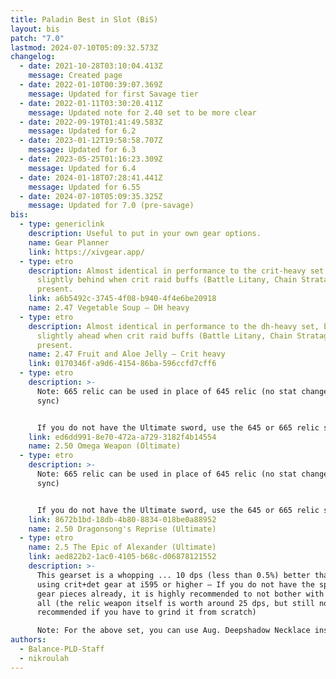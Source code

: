 ```yaml
---
title: Paladin Best in Slot (BiS)
layout: bis
patch: "7.0"
lastmod: 2024-07-10T05:09:32.573Z
changelog:
  - date: 2021-10-28T03:10:04.413Z
    message: Created page
  - date: 2022-01-10T00:39:07.369Z
    message: Updated for first Savage tier
  - date: 2022-01-11T03:30:20.411Z
    message: Updated note for 2.40 set to be more clear
  - date: 2022-09-19T01:41:49.583Z
    message: Updated for 6.2
  - date: 2023-01-12T19:58:58.707Z
    message: Updated for 6.3
  - date: 2023-05-25T01:16:23.309Z
    message: Updated for 6.4
  - date: 2024-01-18T07:28:41.441Z
    message: Updated for 6.55
  - date: 2024-07-10T05:09:35.325Z
    message: Updated for 7.0 (pre-savage)
bis:
  - type: genericlink
    description: Useful to put in your own gear options.
    name: Gear Planner
    link: https://xivgear.app/
  - type: etro
    description: Almost identical in performance to the crit-heavy set, but falls
      slightly behind when crit raid buffs (Battle Litany, Chain Stratagem) are
      present.
    link: a6b5492c-3745-4f08-b940-4f4e6be20918
    name: 2.47 Vegetable Soup — DH heavy
  - type: etro
    description: Almost identical in performance to the dh-heavy set, but pulls
      slightly ahead when crit raid buffs (Battle Litany, Chain Stratagem) are
      present.
    name: 2.47 Fruit and Aloe Jelly — Crit heavy
    link: 0170346f-a9d6-4154-86ba-596ccfd7cff6
  - type: etro
    description: >-
      Note: 665 relic can be used in place of 645 relic (no stat change due to
      sync)


      If you do not have the Ultimate sword, use the 645 or 665 relic sword (with Crit + Det > Ten) and replace dungeon ring with 660 tome ring.
    link: ed6dd991-8e70-472a-a729-3182f4b14554
    name: 2.50 Omega Weapon (Oltimate)
  - type: etro
    description: >-
      Note: 665 relic can be used in place of 645 relic (no stat change due to
      sync)


      If you do not have the Ultimate sword, use the 645 or 665 relic sword (with Crit + Det > Ten).
    link: 8672b1bd-18db-4b80-8834-018be0a88952
    name: 2.50 Dragonsong's Reprise (Ultimate)
  - type: etro
    name: 2.5 The Epic of Alexander (Ultimate)
    link: aed822b2-1ac0-4105-b68c-d06878121552
    description: >-
      This gearset is a whopping ... 10 dps (less than 0.5%) better than just
      using crit+det gear at i595 or higher — If you do not have the specific
      gear pieces already, it is highly recommended to not bother with them at
      all (the relic weapon itself is worth around 25 dps, but still not
      recommended if you have to grind it from scratch)

      Note: For the above set, you can use Aug. Deepshadow Necklace instead of Edengrace Earring if desired.
authors:
  - Balance-PLD-Staff
  - nikroulah
---
```

